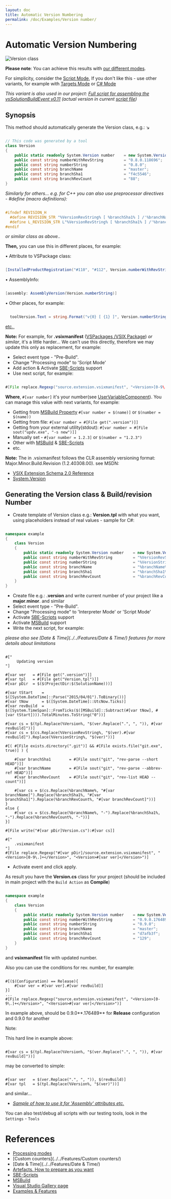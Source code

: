 ```yaml
---
layout: doc
title: Automatic Version Numbering
permalink: /doc/Examples/Version number/
---
```

# Automatic Version Numbering

![Version class](../../Resources/examples/VersionClass.gif)

**Please note**: You can achieve this results with [our different modes](../../Modes/). 

For simplicity, consider the [Script Mode](../../Modes/Script/), If you don't like this - use other variants, for example with [Targets Mode](../../Modes/Targets/) or [C# Mode](../../Modes/CSharp/)

*This variant is also used in our project:  [Full script for assembling the vsSolutionBuildEvent v0.11](https://gist.github.com/3F/3f2f56dfc2a01dc99c63) (actual version in current [script file](https://bitbucket.org/3F/vssolutionbuildevent/src/master/.vssbe))*

## Synopsis

This method should automatically generate the Version class, e.g.: ↘

```csharp 

// This code was generated by a tool
class Version
{
    public static readonly System.Version number    = new System.Version(0, 8, 0, 118696);
    public const string numberWithRevString         = "0.8.0.118696";
    public const string numberString                = "0.8.0";
    public const string branchName                  = "master";
    public const string branchSha1                  = "f4c5546";
    public const string branchRevCount              = "88";
}
```

*Similarly for others... e.g. for C++ you can also use preprocessor directives - #define (macro definitions):*

```cpp 

#ifndef REVISION_H 
  #define REVISION_STR "%VersionRevString% [ %branchSha1% ] /'%branchName%':%branchRevCount%" 
  #define L_REVISION_STR L"%VersionRevString% [ %branchSha1% ] /'%branchName%':%branchRevCount%" 
#endif 
```
*or similar class as above..*

**Then,** you can use this in different places, for example:

• Attribute to VSPackage class: 

```csharp 

[InstalledProductRegistration("#110", "#112", Version.numberWithRevString, IconResourceID = 400)]
```

• AssemblyInfo:

```csharp 

[assembly: AssemblyVersion(Version.numberString)]
```

• Other places, for example:

```csharp 

  toolVersion.Text = string.Format("v{0} [ {1} ]", Version.numberString, Version.branchSha1);
```
[etc.,](https://gist.github.com/3F/f54ad9736a9cbb984785)


**Note:** For example, for **.vsixmanifest** ([VSPackages /VSIX Package](https://msdn.microsoft.com/en-us/library/bb166424.aspx)) *or similar*, it's a little harder... We can't use this directly, therefore we may update this only as replacement, for example: 

* Select event type - "Pre-Build".
* Change "Processing mode" to 'Script Mode'
* Add action & Activate [SBE-Scripts](../../Scripts/SBE-Scripts/) support
* Use next script, for example:

```java 

#[File replace.Regexp("source.extension.vsixmanifest", "<Version>[0-9\.]+</Version>", "<Version>#[var number]</Version>")]
```
**Where**, `#[var number]` it's your number(see [UserVariableComponent](../../Scripts/SBE-Scripts/Components/UserVariableComponent/)). You can manage this value with next variants, for example:

* Getting from [MSBuild Property](../../Scripts/MSBuild/) `#[var number = $(name)]` or `$(number = $(name))`
* Getting from file: `#[var number = #[File get(".version")]]`
* Getting from your external utility(stdout): `#[var number = #[File sout("updv.exe", "-s new")]]`
* Manually set - `#[var number = 1.2.3]` or `$(number = "1.2.3")`
* Other with [MSBuild](../../Scripts/MSBuild/) & [SBE-Scripts](../../Scripts/SBE-Scripts/)
* etc.

**Note:** The <Version> in .vsixmanifest follows the CLR assembly versioning format: Major.Minor.Build.Revision (1.2.40308.00). see MSDN:

* [VSIX Extension Schema 2.0 Reference](http://msdn.microsoft.com/en-us/library/hh696828.aspx)
* [System.Version](http://msdn.microsoft.com/en-us/library/System.Version%28v=vs.110%29.aspx)

## Generating the Version class & Build/revision Number

* Create template of Version class e.g.: **Version.tpl** with what you want, using placeholders instead of real values - sample for C#:

```csharp 

namespace example
{
    class Version
    {
        public static readonly System.Version number    = new System.Version(%Version%);
        public const string numberWithRevString         = "%VersionRevString%";
        public const string numberString                = "%VersionString%";
        public const string branchName                  = "%branchName%";
        public const string branchSha1                  = "%branchSha1%";
        public const string branchRevCount              = "%branchRevCount%";
    }
}
```

* Create file e.g.: **.version** and write current number of your project like a **major**.**minor**. and similar
* Select event type - "Pre-Build".
* Change "Processing mode" to 'Interpreter Mode' or 'Script Mode'
* Activate [SBE-Scripts](../../Scripts/SBE-Scripts/) support
* Activate [MSBuild](../../Scripts/MSBuild/) support
* Write the next script, for example:

*please also see [Date & Time](../../Features/Date & Time/) features for more details about limitations*

```minid 

#[" 
     Updating version
"]

#[var ver   = #[File get(".version")]]
#[var tpl   = #[File get("Version.tpl")]]
#[var pDir  = $($(ProjectDir:$(SolutionName)))]

#[var tStart    = $([System.DateTime]::Parse("2015/04/01").ToBinary())]
#[var tNow      = $([System.DateTime]::UtcNow.Ticks)]
#[var revBuild  = $([System.TimeSpan]::FromTicks($([MSBuild]::Subtract(#[var tNow], #[var tStart]))).TotalMinutes.ToString("0"))]

#[var cs = $(tpl.Replace(%Version%, "$(ver.Replace(".", ", ")), #[var revBuild]"))]
#[var cs = $(cs.Replace(%VersionRevString%, "$(ver).#[var revBuild]").Replace(%VersionString%, "$(ver)"))]

#[( #[File exists.directory(".git")] && #[File exists.file("git.exe", true)] ) {

    #[var branchSha1        = #[File sout("git", "rev-parse --short HEAD")]]
    #[var branchName        = #[File sout("git", "rev-parse --abbrev-ref HEAD")]]
    #[var branchRevCount    = #[File sout("git", "rev-list HEAD --count")]]
    
    #[var cs = $(cs.Replace(%branchName%, "#[var branchName]").Replace(%branchSha1%, "#[var branchSha1]").Replace(%branchRevCount%, "#[var branchRevCount]"))]
}
else {
    #[var cs = $(cs.Replace(%branchName%, "-").Replace(%branchSha1%, "-").Replace(%branchRevCount%, "-"))]
}]

#[File write("#[var pDir]Version.cs"):#[var cs]]

#[" 
    .vsixmanifest
"]
#[File replace.Regexp("#[var pDir]/source.extension.vsixmanifest", "<Version>[0-9\.]+</Version>", "<Version>#[var ver]</Version>")]
```
* Activate event and click apply.

As result you have the **Version.cs** class for your project (should be included in main project with the `Build Action` as **Compile**)

```csharp 

namespace example
{
    class Version
    {
        public static readonly System.Version number    = new System.Version(0, 9, 0, 176489);
        public const string numberWithRevString         = "0.9.0.176489";
        public const string numberString                = "0.9.0";
        public const string branchName                  = "master";
        public const string branchSha1                  = "d7afb3f";
        public const string branchRevCount              = "129";
    }
}
```

and **vsixmanifest** file with updated number.

Also you can use the conditions for rev. number, for example:

```minid 

#[($(Configuration) == Release){
    #[var ver = #[var ver].#[var revBuild]]
}]
...
#[File replace.Regexp("source.extension.vsixmanifest", "<Version>[0-9\.]+</Version>", "<Version>#[var ver]</Version>")]
```
In example above, should be 0.9.0**.176489** for **Release** configuration and 0.9.0 for another

Note:

This hard line in example above:

```minid 

#[var cs = $(tpl.Replace(%Version%, "$(ver.Replace(".", ", ")), #[var revBuild]"))]
```

may be converted to simple:

```minid 

#[var ver   = $(ver.Replace(".", ", ")), $(revBuild)]
#[var tpl   = $(tpl.Replace(%Version%, "$(ver)"))]
```
            
and similar... 

* *[Sample of how to use it for 'Assembly' attributes etc.](https://gist.github.com/3F/f54ad9736a9cbb984785)*

You can also test/debug all scripts with our testing tools, look in the `Settings` - `Tools`

# References

* [Processing modes](../../Modes/)
* [Custom counters](../../Features/Custom counters/)
* [Date & Time](../../Features/Date & Time/)
* [Artefacts. How to prepare as you want](../Artefacts/)
* [SBE-Scripts](../../Scripts/SBE-Scripts/)
* [MSBuild](../../Scripts/MSBuild/)
* [Visual Studio Gallery page](http://visualstudiogallery.msdn.microsoft.com/0d1dbfd7-ed8a-40af-ae39-281bfeca2334/)
* [Examples & Features](../../Examples/)
